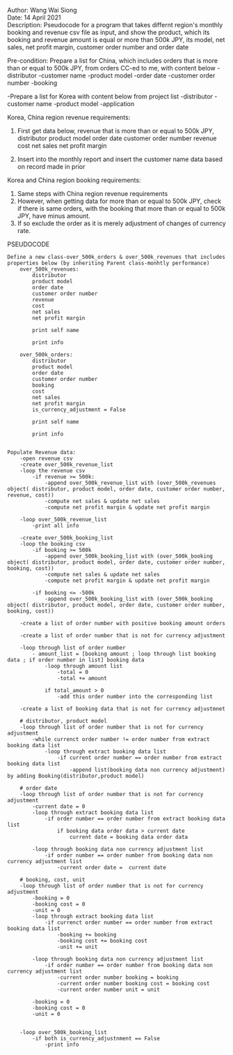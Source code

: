 Author: Wang Wai Siong  
Date: 14 April 2021  
Description: Pseudocode for a program that takes differnt region's monthly booking and revenue csv file as input,
             and show the product, which its booking and revenue amount is equal or more than 500k JPY,
             its model, net sales, net profit margin, customer order number and order date

Pre-condition:
Prepare a list for China, which includes orders that is more than or equal to 500k JPY, from orders CC-ed to me, with content below
    -distributor
    -customer name
    -product model
    -order date
    -customer order number
    -booking


-Prepare a list for Korea with content below from project list
    -distributor
    -customer name
    -product model
    -application


Korea, China region revenue requirements:
1) First get data below, revenue that is more than or equal to 500k JPY,
    distributor
    product model
    order date
    customer order number
    revenue
    cost
    net sales
    net profit margin

2) Insert into the monthly report and insert the customer name data based on record made in prior

Korea and China region booking requirements:
1) Same steps with China region revenue requirements
2) However, when getting data for more than or equal to 500k JPY,
   check if there is same orders, with the booking that more than or equal to 500k JPY,
   have minus amount.
3) If so exclude the order as it is merely adjustment of changes of currency rate.

PSEUDOCODE

    Define a new class-over_500k_orders & over_500k_revenues that includes properties below (by inheriting Parent class-monhtly performance)
        over_500k_revenues: 
            distributor
            product model
            order date
            customer order number
            revenue
            cost
            net sales
            net profit margin

            print self name

            print info

        over_500k_orders:
            distributor
            product model
            order date
            customer order number
            booking
            cost
            net sales
            net profit margin
            is_currency_adjustment = False

            print self name

            print info


    Populate Revenue data:
        -open revenue csv
        -create over_500k_revenue_list
        -loop the revenue csv
            -if revenue >= 500k:
                -append over_500k_revenue_list with (over_500k_revenues object( distributor, product model, order date, customer order number, revenue, cost))
                -compute net sales & update net sales
                -compute net profit margin & update net profit margin

        -loop over_500k_revenue_list
            -print all info

        -create over_500k_booking_list
        -loop the booking csv
            -if booking >= 500k 
                -append over_500k_booking_list with (over_500k_booking object( distributor, product model, order date, customer order number, booking, cost))
                -compute net sales & update net sales
                -compute net profit margin & update net profit margin

            -if booking <= -500k 
                -append over_500k_booking_list with (over_500k_booking object( distributor, product model, order date, customer order number, booking, cost))

        -create a list of order number with positive booking amount orders

        -create a list of order number that is not for currency adjustment
        
        -loop through list of order number
            - amount_list = [booking amount ; loop through list booking data ; if order number in list] booking data
                -loop through amount list
                    -total = 0
                    -total += amount
                
                if total_amount > 0
                    -add this order number into the corresponding list
        
        -create a list of booking data that is not for currency adjustmnet

        # distributor, product model
        -loop through list of order number that is not for currency adjustment
            -while currenct order number != order number from extract booking data list
                -loop through extract booking data list
                    -if current order number == order number from extract booking data list
                        -append list(booking data non currency adjustment) by adding Booking(distributor,product model)
            
        # order date
        -loop through list of order number that is not for currency adjustment
            -current date = 0
            -loop through extract booking data list
                -if order number == order number from extract booking data list
                    if booking data order data > current date
                        current date = booking data order data
            
            -loop through booking data non currency adjustment list
                -if order number == order number from booking data non currency adjustment list
                    -current order date =  current date

        # booking, cost, unit
        -loop through list of order number that is not for currency adjustment
            -booking = 0
            -booking cost = 0
            -unit = 0
            -loop through extract booking data list
                -if currenct order number == order number from extract booking data list
                    -booking += booking
                    -booking cost += booking cost
                    -unit += unit
            
            -loop through booking data non currency adjustment list
                -if order number == order number from booking data non currency adjustment list
                    -current order number booking = booking
                    -current order number booking cost = booking cost
                    -current order number unit = unit    

            -booking = 0
            -booking cost = 0
            -unit = 0


        -loop over_500k_booking_list
            -if both is_currency_adjustnment == False
                -print info
        
